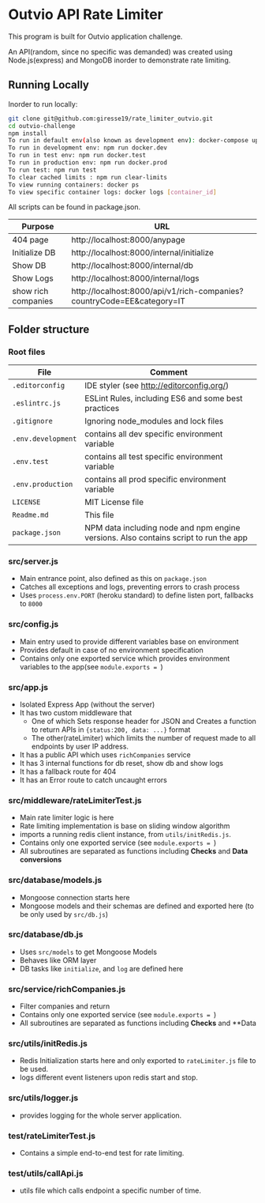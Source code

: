 # Outvio API Rate Limiter

This program is built for Outvio application challenge.

An API(random, since no specific was demanded) was created using Node.js(express) and MongoDB  inorder to demonstrate rate limiting. 


## Running Locally

Inorder to run locally: 

```sh
git clone git@github.com:giresse19/rate_limiter_outvio.git
cd outvio-challenge
npm install
To run in default env(also known as development env): docker-compose up --build
To run in development env: npm run docker.dev
To run in test env: npm run docker.test
To run in production env: npm run docker.prod
To run test: npm run test
To clear cached limits : npm run clear-limits
To view running containers: docker ps
To view specific container logs: docker logs [container_id]
```

All scripts can be found in package.json.

| Purpose | URL
| - | -
| 404 page | http://localhost:8000/anypage
| Initialize DB | http://localhost:8000/internal/initialize
| Show DB | http://localhost:8000/internal/db
| Show Logs | http://localhost:8000/internal/logs
| show rich companies | http://localhost:8000/api/v1/rich-companies?countryCode=EE&category=IT

## Folder structure

### Root files

| File | Comment
| - | -
| `.editorconfig` | IDE styler (see http://editorconfig.org/)
| `.eslintrc.js` | ESLint Rules, including ES6 and some best practices
| `.gitignore` | Ignoring node_modules and lock files 
| `.env.development` | contains all dev specific environment variable 
| `.env.test` | contains all test specific environment variable 
| `.env.production` | contains all prod specific environment variable 
| `LICENSE` | MIT License file
| `Readme.md` | This file
| `package.json` | NPM data including node and npm engine versions. Also contains script to run the app

### src/server.js
* Main entrance point, also defined as this on `package.json`
* Catches all exceptions and logs, preventing errors to crash process
* Uses `process.env.PORT` (heroku standard) to define listen port, fallbacks to `8000`

### src/config.js
* Main entry used to provide different variables base on environment
* Provides default in case of no environment specification
* Contains only one exported service which provides environment variables to the app(see `module.exports = `)

### src/app.js
* Isolated Express App (without the server)
* It has two custom middleware that
  * One of which Sets response header for JSON and Creates a function to return APIs in `{status:200, data: ...}` format
  * The other(rateLimiter) which limits the number of request made to all endpoints by user IP address.
* It has a public API which uses `richCompanies` service
* It has 3 internal functions for db reset, show db and show logs
* It has a fallback route for 404
* It has an Error route to catch uncaught errors

### src/middleware/rateLimiterTest.js
* Main rate limiter logic is here
* Rate limiting implementation is base on sliding window algorithm
* imports a running redis client instance, from `utils/initRedis.js`.
* Contains only one exported service (see `module.exports = `)
* All subroutines are separated as functions including **Checks** and **Data conversions**

### src/database/models.js
* Mongoose connection starts here
* Mongoose models and their schemas are defined and exported here (to be only used by `src/db.js`)

### src/database/db.js
* Uses `src/models` to get Mongoose Models
* Behaves like ORM layer
* DB tasks like `initialize`, and `log` are defined here

### src/service/richCompanies.js
* Filter companies and return
* Contains only one exported service (see `module.exports = `)
* All subroutines are separated as functions including **Checks** and **Data
 
 ### src/utils/initRedis.js
* Redis Initialization starts here and only exported to `rateLimiter.js` file to be used.
* logs different event listeners upon redis start and stop. 

### src/utils/logger.js
* provides logging for the whole server application.

### test/rateLimiterTest.js
* Contains a simple end-to-end test for rate limiting.

### test/utils/callApi.js
* utils file which calls endpoint a specific number of time.


